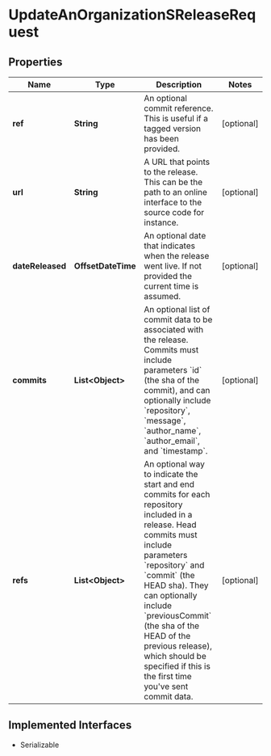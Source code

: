 

# UpdateAnOrganizationSReleaseRequest


## Properties

| Name | Type | Description | Notes |
|------------ | ------------- | ------------- | -------------|
|**ref** | **String** | An optional commit reference. This is useful if a tagged version has been provided. |  [optional] |
|**url** | **String** | A URL that points to the release. This can be the path to an online interface to the source code for instance. |  [optional] |
|**dateReleased** | **OffsetDateTime** | An optional date that indicates when the release went live. If not provided the current time is assumed. |  [optional] |
|**commits** | **List&lt;Object&gt;** | An optional list of commit data to be associated with the release. Commits must include parameters &#x60;id&#x60; (the sha of the commit), and can optionally include &#x60;repository&#x60;, &#x60;message&#x60;, &#x60;author_name&#x60;, &#x60;author_email&#x60;, and &#x60;timestamp&#x60;. |  [optional] |
|**refs** | **List&lt;Object&gt;** | An optional way to indicate the start and end commits for each repository included in a release. Head commits must include parameters &#x60;repository&#x60; and &#x60;commit&#x60; (the HEAD sha). They can optionally include &#x60;previousCommit&#x60; (the sha of the HEAD of the previous release), which should be specified if this is the first time you&#39;ve sent commit data. |  [optional] |


## Implemented Interfaces

* Serializable


